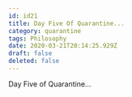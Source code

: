 ```yaml
---
id: id21
title: Day Five Of Quarantine...
category: quarantine
tags: Philosophy
date: 2020-03-21T20:14:25.929Z
draft: false
deleted: false
---
```


Day Five of Quarantine...
